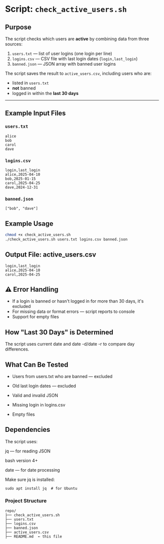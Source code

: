 # Script: `check_active_users.sh`

## Purpose

The script checks which users are **active** by combining data from three sources:

1. `users.txt` — list of user logins (one login per line)
2. `logins.csv` — CSV file with last login dates (`login,last_login`)
3. `banned.json` — JSON array with banned user logins

The script saves the result to `active_users.csv`, including users who are:
- listed in `users.txt`
- **not** banned
- logged in within the **last 30 days**

---

## Example Input Files

### `users.txt`

```
alice
bob
carol
dave
```

### `logins.csv`
```csv
login,last_login
alice,2025-04-10
bob,2025-01-15
carol,2025-04-25
dave,2024-12-31
```

### `banned.json`

```
["bob", "dave"]
```

## Example Usage

```bash
chmod +x check_active_users.sh
./check_active_users.sh users.txt logins.csv banned.json
```

## Output File: active_users.csv
```
login,last_login
alice,2025-04-10
carol,2025-04-25
```

## ⚠️ Error Handling
- If a login is banned or hasn't logged in for more than 30 days, it's excluded
- For missing data or format errors — script reports to console
- Support for empty files

## How "Last 30 Days" is Determined
The script uses current date and date -d/date -r to compare day differences.

## What Can Be Tested
- Users from users.txt who are banned — excluded

- Old last login dates — excluded

- Valid and invalid JSON

- Missing login in logins.csv

- Empty files

## Dependencies
The script uses:

jq — for reading JSON

bash version 4+

date — for date processing

Make sure jq is installed:

`sudo apt install jq  # for Ubuntu`

### Project Structure

```
repo/
├── check_active_users.sh
├── users.txt
├── logins.csv
├── banned.json
├── active_users.csv
├── README.md  ← this file
```
